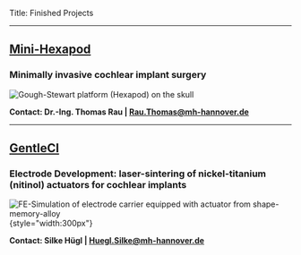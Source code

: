 Title: Finished Projects


---
## [Mini-Hexapod](projects/zz_finished/hexapod2.html)

### Minimally invasive cochlear implant surgery

![Gough-Stewart platform (Hexapod) on the skull](projects/zz_finished/hexapod2/hexapod_v02.png)

**Contact: Dr.-Ing. Thomas Rau | Rau.Thomas@mh-hannover.de**


---
## [GentleCI](projects/zz_finished/gentleci.html)

### Electrode Development: laser-sintering of nickel-titanium (nitinol) actuators for cochlear implants

![FE-Simulation of electrode carrier equipped with actuator from shape-memory-alloy](projects/zz_finished/gentleci/gentleci1.png){style="width:300px"}

**Contact: Silke Hügl | Huegl.Silke@mh-hannover.de**
